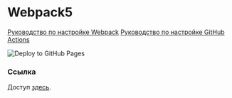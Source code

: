# Webpack5

[Руководство по настройке Webpack](https://webpack.js.org/guides/)
[Руководство по настройке GitHub Actions](https://docs.github.com/en/actions/quickstart)

![Deploy to GitHub Pages](https://github.com/Pastila-147/sse-ws/actions/workflows/web.yml/badge.svg)

### Ссылка

Доступ [здесь](https://Pastila-147.github.io/sse-ws/).